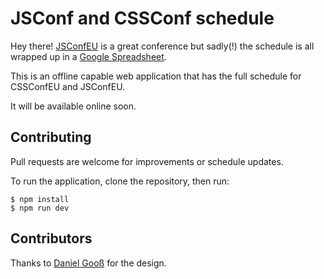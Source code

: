 # JSConf and CSSConf schedule

Hey there! [JSConfEU](http://jsconf.eu) is a great conference but sadly(!) the schedule is all wrapped up in a [Google Spreadsheet](http://2017.jsconf.eu/rough-schedule/).

This is an offline capable web application that has the full schedule for CSSConfEU and JSConfEU.

It will be available online soon.

## Contributing

Pull requests are welcome for improvements or schedule updates.

To run the application, clone the repository, then run:

```shell
$ npm install
$ npm run dev
```

## Contributors

Thanks to [Daniel Gooß](https://github.com/Dangoo) for the design.
